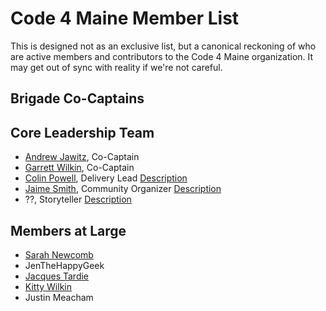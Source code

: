Code 4 Maine Member List
========================

This is designed not as an exclusive list, but a canonical reckoning of who are
active members and contributors to the Code 4 Maine organization. It may get
out of sync with reality if we're not careful.

Brigade Co-Captains
-------------------

Core Leadership Team
--------------------

  * [Andrew Jawitz](mailto:ajawitz@codeforamerica.org), Co-Captain
  * [Garrett Wilkin](mailto:gwilkin@codeforamerica.org), Co-Captain
  * [Colin Powell](mailto:colin.powell@gmail.com), Delivery Lead [Description](http://goo.gl/dCfkpZ)
  * [Jaime Smith](mailto:jsmith2447@gmail.com),  Community Organizer [Description](http://goo.gl/U1YJik)
  * ??, Storyteller [Description](http://goo.gl/QmuRsp)

Members at Large
----------------

  * [Sarah Newcomb](sarah.newcomb@maine.edu)
  * JenTheHappyGeek
  * [Jacques Tardie](hi@jacquestardie.org)
  * [Kitty Wilkin](kitty.wilkin@gmail.com)
  * Justin Meacham
